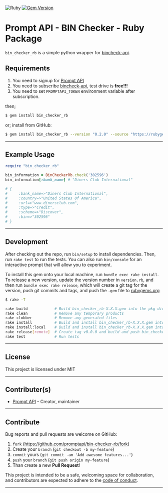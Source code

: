 ![Ruby](https://img.shields.io/badge/ruby-2.7.0-green.svg)
[![Gem Version](https://badge.fury.io/rb/bin_checker_rb.svg)](https://badge.fury.io/rb/bin_checker_rb)

# Prompt API - BIN Checker - Ruby Package

`bin_checker_rb` is a simple python wrapper for [bincheck-api][bincheck-api].

## Requirements

1. You need to signup for [Prompt API][promptapi-signup]
1. You need to subscribe [bincheck-api][bincheck-api], test drive is **free!!!**
1. You need to set `PROMPTAPI_TOKEN` environment variable after subscription.

then;

```bash
$ gem install bin_checker_rb
```

or; install from GitHub:

```bash
$ gem install bin_checker_rb --version "0.2.0" --source "https://rubygems.pkg.github.com/promptapi"
```

---

## Example Usage

```ruby
require "bin_checker_rb"

bin_information = BinCheckerRb.check('302596')
bin_information[:bank_name] # "Diners Club International"

# {
#     :bank_name=>"Diners Club International", 
#     :country=>"United States Of America", 
#     :url=>"www.dinersclub.com", 
#     :type=>"Credit", 
#     :scheme=>"Discover", 
#     :bin=>"302596"
# }
```

---

## Development

After checking out the repo, run `bin/setup` to install dependencies. Then,
run `rake test` to run the tests. You can also run `bin/console` for an
interactive prompt that will allow you to experiment.

To install this gem onto your local machine, run `bundle exec rake install`.
To release a new version, update the version number in `version.rb`, and then
run `bundle exec rake release`, which will create a git tag for the version,
push git commits and tags, and push the `.gem` file to
[rubygems.org][rubygems]

```bash
$ rake -T

rake build            # Build bin_checker_rb-X.X.X.gem into the pkg directory
rake clean            # Remove any temporary products
rake clobber          # Remove any generated files
rake install          # Build and install bin_checker_rb-X.X.X.gem into system gems
rake install:local    # Build and install bin_checker_rb-X.X.X.gem into system gems without network access
rake release[remote]  # Create tag v0.0.0 and build and push bin_checker_rb-X.X.X.gem to rubygems.org
rake test             # Run tests
```

---

## License

This project is licensed under MIT

---

## Contributer(s)

* [Prompt API](https://github.com/promptapi) - Creator, maintainer

---

## Contribute

Bug reports and pull requests are welcome on GitHub:

1. `fork` (https://github.com/promptapi/bin-checker-rb/fork)
1. Create your `branch` (`git checkout -b my-feature`)
1. `commit` yours (`git commit -am 'Add awesome features...'`)
1. `push` your `branch` (`git push origin my-feature`)
1. Than create a new **Pull Request**!

This project is intended to be a safe,
welcoming space for collaboration, and contributors are expected to adhere to
the [code of conduct][coc].

---


[bincheck-api]:     https://promptapi.com/marketplace/docs/bincheck-api
[promptapi-signup]: https://promptapi.com/#signup-form
[rubygems]:         https://rubygems.org
[coc]:              https://github.com/promptapi/bin_checker_rb/blob/main/CODE_OF_CONDUCT.md
